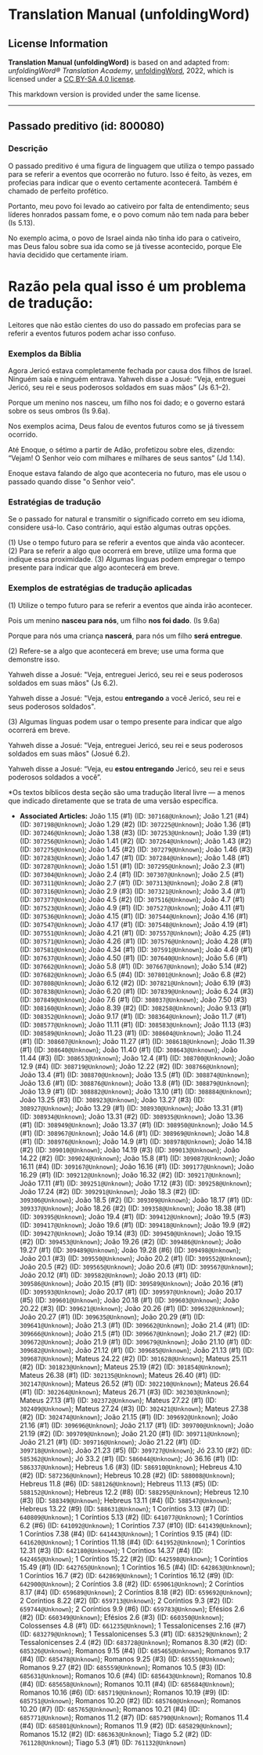 # Translation Manual (unfoldingWord)

## License Information

**Translation Manual (unfoldingWord)** is based on and adapted from: _unfoldingWord® Translation Academy_, [unfoldingWord](https://unfoldingword.org/utw), 2022, which is licensed under a [CC BY-SA 4.0 license](https://creativecommons.org/licenses/by-sa/4.0/legalcode.en).

This markdown version is provided under the same license.



--------------------------------

## Passado preditivo (id: 800080)

### Descrição

O passado preditivo é uma figura de linguagem que utiliza o tempo passado para se referir a eventos que ocorrerão no futuro. Isso é feito, às vezes, em profecias para indicar que o evento certamente acontecerá. Também é chamado de perfeito profético.

Portanto, meu povo foi levado ao cativeiro por falta de entendimento; seus líderes honrados passam fome, e o povo comum não tem nada para beber (Is 5\.13\).

No exemplo acima, o povo de Israel ainda não tinha ido para o cativeiro, mas Deus falou sobre sua ida como se já tivesse acontecido, porque Ele havia decidido que certamente iriam.

Razão pela qual isso é um problema de tradução:
===============================================

Leitores que não estão cientes do uso do passado em profecias para se referir a eventos futuros podem achar isso confuso.

### Exemplos da Bíblia

Agora Jericó estava completamente fechada por causa dos filhos de Israel. Ninguém saía e ninguém entrava. Yahweh disse a Josué: “Veja, entreguei Jericó, seu rei e seus poderosos soldados em suas mãos” (Js 6\.1–2\).

Porque um menino nos nasceu, um filho nos foi dado; e o governo estará sobre os seus ombros (Is 9\.6a).

Nos exemplos acima, Deus falou de eventos futuros como se já tivessem ocorrido.

Até Enoque, o sétimo a partir de Adão, profetizou sobre eles, dizendo: “Vejam! O Senhor veio com milhares e milhares de seus santos” (Jd 1\.14\).

Enoque estava falando de algo que aconteceria no futuro, mas ele usou o passado quando disse "o Senhor veio".

### Estratégias de tradução

Se o passado for natural e transmitir o significado correto em seu idioma, considere usá\-lo. Caso contrário, aqui estão algumas outras opções.

(1\) Use o tempo futuro para se referir a eventos que ainda vão acontecer. (2\) Para se referir a algo que ocorrerá em breve, utilize uma forma que indique essa proximidade. (3\) Algumas línguas podem empregar o tempo presente para indicar que algo acontecerá em breve.

### Exemplos de estratégias de tradução aplicadas

(1\) Utilize o tempo futuro para se referir a eventos que ainda irão acontecer.

Pois um menino **nasceu para nós**, um filho **nos foi dado**. (Is 9\.6a)

Porque para nós uma criança **nascerá**, para nós um filho **será entregue**.

(2\) Refere\-se a algo que acontecerá em breve; use uma forma que demonstre isso.

Yahweh disse a Josué: "Veja, entreguei Jericó, seu rei e seus poderosos soldados em suas mãos" (Js 6\.2\).

Yahweh disse a Josué: "Veja, estou **entregando** a você Jericó, seu rei e seus poderosos soldados".

(3\) Algumas línguas podem usar o tempo presente para indicar que algo ocorrerá em breve.

Yahweh disse a Josué: "Veja, entreguei Jericó, seu rei e seus poderosos soldados em suas mãos" (Josué 6\.2\).

Yahweh disse a Josué: “Veja, eu **estou entregando** Jericó, seu rei e seus poderosos soldados a você”.

\*Os textos bíblicos desta seção são uma tradução literal livre — a menos que indicado diretamente que se trata de uma versão específica.

* **Associated Articles:** João 1.15 (#1) (ID: `307168@Unknown`); João 1.21 (#4) (ID: `307198@Unknown`); João 1.29 (#2) (ID: `307225@Unknown`); João 1.36 (#1) (ID: `307246@Unknown`); João 1.38 (#3) (ID: `307253@Unknown`); João 1.39 (#1) (ID: `307256@Unknown`); João 1.41 (#2) (ID: `307264@Unknown`); João 1.43 (#2) (ID: `307275@Unknown`); João 1.45 (#2) (ID: `307279@Unknown`); João 1.46 (#3) (ID: `307283@Unknown`); João 1.47 (#1) (ID: `307284@Unknown`); João 1.48 (#1) (ID: `307287@Unknown`); João 1.51 (#1) (ID: `307295@Unknown`); João 2.3 (#1) (ID: `307304@Unknown`); João 2.4 (#1) (ID: `307307@Unknown`); João 2.5 (#1) (ID: `307311@Unknown`); João 2.7 (#1) (ID: `307313@Unknown`); João 2.8 (#1) (ID: `307316@Unknown`); João 2.9 (#3) (ID: `307321@Unknown`); João 3.4 (#1) (ID: `307377@Unknown`); João 4.5 (#2) (ID: `307516@Unknown`); João 4.7 (#1) (ID: `307523@Unknown`); João 4.9 (#1) (ID: `307527@Unknown`); João 4.11 (#1) (ID: `307536@Unknown`); João 4.15 (#1) (ID: `307544@Unknown`); João 4.16 (#1) (ID: `307547@Unknown`); João 4.17 (#1) (ID: `307548@Unknown`); João 4.19 (#1) (ID: `307551@Unknown`); João 4.21 (#1) (ID: `307557@Unknown`); João 4.25 (#1) (ID: `307571@Unknown`); João 4.26 (#1) (ID: `307576@Unknown`); João 4.28 (#1) (ID: `307581@Unknown`); João 4.34 (#1) (ID: `307591@Unknown`); João 4.49 (#1) (ID: `307637@Unknown`); João 4.50 (#1) (ID: `307640@Unknown`); João 5.6 (#1) (ID: `307662@Unknown`); João 5.8 (#1) (ID: `307667@Unknown`); João 5.14 (#2) (ID: `307682@Unknown`); João 6.5 (#4) (ID: `307801@Unknown`); João 6.8 (#2) (ID: `307808@Unknown`); João 6.12 (#2) (ID: `307821@Unknown`); João 6.19 (#3) (ID: `307838@Unknown`); João 6.20 (#1) (ID: `307839@Unknown`); João 6.24 (#3) (ID: `307849@Unknown`); João 7.6 (#1) (ID: `308037@Unknown`); João 7.50 (#3) (ID: `308160@Unknown`); João 8.39 (#2) (ID: `308258@Unknown`); João 9.13 (#1) (ID: `308352@Unknown`); João 9.17 (#1) (ID: `308364@Unknown`); João 11.7 (#1) (ID: `308577@Unknown`); João 11.11 (#1) (ID: `308583@Unknown`); João 11.13 (#3) (ID: `308589@Unknown`); João 11.23 (#1) (ID: `308604@Unknown`); João 11.24 (#1) (ID: `308607@Unknown`); João 11.27 (#1) (ID: `308618@Unknown`); João 11.39 (#1) (ID: `308640@Unknown`); João 11.40 (#1) (ID: `308643@Unknown`); João 11.44 (#3) (ID: `308653@Unknown`); João 12.4 (#1) (ID: `308700@Unknown`); João 12.9 (#4) (ID: `308719@Unknown`); João 12.22 (#2) (ID: `308766@Unknown`); João 13.4 (#1) (ID: `308870@Unknown`); João 13.5 (#1) (ID: `308874@Unknown`); João 13.6 (#1) (ID: `308876@Unknown`); João 13.8 (#1) (ID: `308879@Unknown`); João 13.9 (#1) (ID: `308882@Unknown`); João 13.10 (#1) (ID: `308884@Unknown`); João 13.25 (#3) (ID: `308923@Unknown`); João 13.27 (#3) (ID: `308927@Unknown`); João 13.29 (#1) (ID: `308930@Unknown`); João 13.31 (#1) (ID: `308934@Unknown`); João 13.31 (#2) (ID: `308935@Unknown`); João 13.36 (#1) (ID: `308949@Unknown`); João 13.37 (#1) (ID: `308950@Unknown`); João 14.5 (#1) (ID: `308967@Unknown`); João 14.6 (#1) (ID: `308969@Unknown`); João 14.8 (#1) (ID: `308976@Unknown`); João 14.9 (#1) (ID: `308978@Unknown`); João 14.18 (#2) (ID: `309010@Unknown`); João 14.19 (#3) (ID: `309013@Unknown`); João 14.22 (#2) (ID: `309024@Unknown`); João 15.8 (#1) (ID: `309087@Unknown`); João 16.11 (#4) (ID: `309167@Unknown`); João 16.16 (#1) (ID: `309177@Unknown`); João 16.29 (#1) (ID: `309212@Unknown`); João 16.32 (#2) (ID: `309217@Unknown`); João 17.11 (#1) (ID: `309251@Unknown`); João 17.12 (#3) (ID: `309258@Unknown`); João 17.24 (#2) (ID: `309291@Unknown`); João 18.3 (#2) (ID: `309306@Unknown`); João 18.5 (#2) (ID: `309309@Unknown`); João 18.17 (#1) (ID: `309337@Unknown`); João 18.26 (#2) (ID: `309358@Unknown`); João 18.38 (#1) (ID: `309395@Unknown`); João 19.4 (#1) (ID: `309412@Unknown`); João 19.5 (#3) (ID: `309417@Unknown`); João 19.6 (#1) (ID: `309418@Unknown`); João 19.9 (#2) (ID: `309427@Unknown`); João 19.14 (#3) (ID: `309450@Unknown`); João 19.15 (#2) (ID: `309453@Unknown`); João 19.26 (#2) (ID: `309486@Unknown`); João 19.27 (#1) (ID: `309489@Unknown`); João 19.28 (#6) (ID: `309498@Unknown`); João 20.1 (#3) (ID: `309550@Unknown`); João 20.2 (#1) (ID: `309552@Unknown`); João 20.5 (#2) (ID: `309565@Unknown`); João 20.6 (#1) (ID: `309567@Unknown`); João 20.12 (#1) (ID: `309582@Unknown`); João 20.13 (#1) (ID: `309586@Unknown`); João 20.15 (#1) (ID: `309589@Unknown`); João 20.16 (#1) (ID: `309593@Unknown`); João 20.17 (#1) (ID: `309597@Unknown`); João 20.17 (#5) (ID: `309601@Unknown`); João 20.18 (#1) (ID: `309603@Unknown`); João 20.22 (#3) (ID: `309621@Unknown`); João 20.26 (#1) (ID: `309632@Unknown`); João 20.27 (#1) (ID: `309635@Unknown`); João 20.29 (#1) (ID: `309641@Unknown`); João 21.3 (#1) (ID: `309662@Unknown`); João 21.4 (#1) (ID: `309666@Unknown`); João 21.5 (#1) (ID: `309667@Unknown`); João 21.7 (#2) (ID: `309672@Unknown`); João 21.9 (#1) (ID: `309679@Unknown`); João 21.10 (#1) (ID: `309682@Unknown`); João 21.12 (#1) (ID: `309685@Unknown`); João 21.13 (#1) (ID: `309687@Unknown`); Mateus 24.22 (#2) (ID: `301628@Unknown`); Mateus 25.11 (#2) (ID: `301823@Unknown`); Mateus 25.19 (#2) (ID: `301854@Unknown`); Mateus 26.38 (#1) (ID: `302135@Unknown`); Mateus 26.40 (#1) (ID: `302147@Unknown`); Mateus 26.52 (#1) (ID: `302210@Unknown`); Mateus 26.64 (#1) (ID: `302264@Unknown`); Mateus 26.71 (#3) (ID: `302303@Unknown`); Mateus 27.13 (#1) (ID: `302372@Unknown`); Mateus 27.22 (#1) (ID: `302409@Unknown`); Mateus 27.24 (#3) (ID: `302421@Unknown`); Mateus 27.38 (#2) (ID: `302474@Unknown`); João 21.15 (#1) (ID: `309692@Unknown`); João 21.16 (#1) (ID: `309696@Unknown`); João 21.17 (#1) (ID: `309700@Unknown`); João 21.19 (#2) (ID: `309709@Unknown`); João 21.20 (#1) (ID: `309711@Unknown`); João 21.21 (#1) (ID: `309716@Unknown`); João 21.22 (#1) (ID: `309718@Unknown`); João 21.23 (#5) (ID: `309727@Unknown`); Jó 23.10 (#2) (ID: `585362@Unknown`); Jó 33.2 (#1) (ID: `586044@Unknown`); Jó 36.16 (#1) (ID: `586337@Unknown`); Hebreus 1.6 (#3) (ID: `586910@Unknown`); Hebreus 4.10 (#2) (ID: `587236@Unknown`); Hebreus 10.28 (#2) (ID: `588008@Unknown`); Hebreus 11.8 (#6) (ID: `588126@Unknown`); Hebreus 11.13 (#5) (ID: `588152@Unknown`); Hebreus 12.2 (#8) (ID: `588295@Unknown`); Hebreus 12.10 (#3) (ID: `588349@Unknown`); Hebreus 13.11 (#4) (ID: `588547@Unknown`); Hebreus 13.22 (#9) (ID: `588631@Unknown`); 1 Coríntios 3.13 (#7) (ID: `640809@Unknown`); 1 Coríntios 5.13 (#2) (ID: `641077@Unknown`); 1 Coríntios 6.2 (#6) (ID: `641092@Unknown`); 1 Coríntios 7.37 (#10) (ID: `641439@Unknown`); 1 Coríntios 7.38 (#4) (ID: `641443@Unknown`); 1 Coríntios 9.15 (#4) (ID: `641620@Unknown`); 1 Coríntios 11.18 (#4) (ID: `641952@Unknown`); 1 Coríntios 12.31 (#3) (ID: `642180@Unknown`); 1 Coríntios 14.37 (#4) (ID: `642465@Unknown`); 1 Coríntios 15.22 (#2) (ID: `642598@Unknown`); 1 Coríntios 15.49 (#1) (ID: `642765@Unknown`); 1 Coríntios 16.5 (#4) (ID: `642863@Unknown`); 1 Coríntios 16.7 (#2) (ID: `642869@Unknown`); 1 Coríntios 16.12 (#9) (ID: `642900@Unknown`); 2 Coríntios 3.8 (#2) (ID: `659061@Unknown`); 2 Coríntios 8.17 (#4) (ID: `659689@Unknown`); 2 Coríntios 8.18 (#2) (ID: `659692@Unknown`); 2 Coríntios 8.22 (#2) (ID: `659713@Unknown`); 2 Coríntios 9.3 (#2) (ID: `659744@Unknown`); 2 Coríntios 9.9 (#6) (ID: `659783@Unknown`); Efésios 2.6 (#2) (ID: `660349@Unknown`); Efésios 2.6 (#3) (ID: `660350@Unknown`); Colossenses 4.8 (#1) (ID: `661235@Unknown`); 1 Tessalonicenses 2.16 (#7) (ID: `683279@Unknown`); 1 Tessalonicenses 5.3 (#1) (ID: `683529@Unknown`); 2 Tessalonicenses 2.4 (#2) (ID: `683728@Unknown`); Romanos 8.30 (#2) (ID: `685326@Unknown`); Romanos 9.15 (#4) (ID: `685465@Unknown`); Romanos 9.17 (#4) (ID: `685478@Unknown`); Romanos 9.25 (#3) (ID: `685550@Unknown`); Romanos 9.27 (#2) (ID: `685559@Unknown`); Romanos 10.5 (#3) (ID: `685631@Unknown`); Romanos 10.6 (#4) (ID: `685643@Unknown`); Romanos 10.8 (#4) (ID: `685658@Unknown`); Romanos 10.11 (#4) (ID: `685684@Unknown`); Romanos 10.16 (#6) (ID: `685719@Unknown`); Romanos 10.19 (#9) (ID: `685751@Unknown`); Romanos 10.20 (#2) (ID: `685760@Unknown`); Romanos 10.20 (#7) (ID: `685765@Unknown`); Romanos 10.21 (#4) (ID: `685771@Unknown`); Romanos 11.2 (#7) (ID: `685790@Unknown`); Romanos 11.4 (#4) (ID: `685801@Unknown`); Romanos 11.9 (#2) (ID: `685829@Unknown`); Romanos 15.12 (#2) (ID: `686363@Unknown`); Tiago 5.2 (#2) (ID: `761128@Unknown`); Tiago 5.3 (#1) (ID: `761132@Unknown`)

